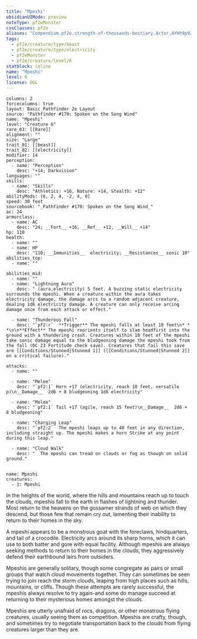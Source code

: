 ```yaml
---
title: "Mpeshi"
obsidianUIMode: preview
noteType: pf2eMonster
cssClasses: pf2e
aliases: "Compendium.pf2e.strength-of-thousands-bestiary.Actor.AYHh9p9ZJFM0ELK1" 
tags:
  - pf2e/creature/type/beast
  - pf2e/creature/type/electricity
  - pf2eMonster
  - pf2e/creature/level/6
statblock: inline
name: "Mpeshi"
level: 6
license: OGL
---
```


```statblock
columns: 2
forcecolumns: true
layout: Basic Pathfinder 2e Layout
source: "Pathfinder #170: Spoken on the Song Wind"
name: "Mpeshi"
level: "Creature 6"
rare_03: [[Rare]]
alignment: ""
size: "Large"
trait_01: [[beast]]
trait_02: [[electricity]]
modifier: 14
perception:
  - name: "Perception"
    desc: "+14; Darkvision"
languages: ""
skills:
  - name: "Skills"
    desc: "Athletics: +16, Nature: +14, Stealth: +12"
abilityMods: [6, 2, 4, -2, 4, 0]
speed: 30 feet
sourcebook: "_Pathfinder #170: Spoken on the Song Wind_"
ac: 24
armorclass:
  - name: AC
    desc: "24; __Fort__ +16, __Ref__ +12, __Will__ +14"
hp: 110
health:
  - name: ""
  - name: HP
    desc: "110; __Immunities__  electricity; __Resistances__ sonic 10"
abilities_top:
  - name: ""

abilities_mid:
  - name: ""
  - name: "Lightning Aura"
    desc: " (aura,electricity) 5 feet. A buzzing static electricity surrounds the mpeshi. When a creature within the aura takes electricity damage, the damage arcs to a random adjacent creature, dealing 1d6 electricity damage. A creature can only receive arcing damage once from each attack or effect."

  - name: "Thunderous Fall"
    desc: "`pf2:r`  **Trigger** The mpeshi falls at least 10 feet\n* * *\n\n**Effect** The mpeshi reorients itself to slam headfirst into the ground with a thundering crash. Creatures within 10 feet of the mpeshi take sonic damage equal to the bludgeoning damage the mpeshi took from the fall (DC 23 Fortitude check save). Creatures that fail this save are [[Conditions/Stunned|Stunned 1]] ([[Conditions/Stunned|Stunned 2]] on a critical failure)."

attacks:
  - name: ""

  - name: "Melee"
    desc: "`pf2:1` Horn +17 (electricity, reach 10 feet, versatile p)\n__Damage__  2d6 + 8 bludgeoning 1d6 electricity"

  - name: "Melee"
    desc: "`pf2:1` Tail +17 (agile, reach 15 feet)\n__Damage__  2d6 + 8 bludgeoning"

  - name: "Charging Leap"
    desc: "`pf2:2`  The mpeshi leaps up to 40 feet in any direction, including straight up. The mpeshi makes a horn Strike at any point during this leap."

  - name: "Cloud Walk"
    desc: "  The mpeshi can tread on clouds or fog as though on solid ground."
 
```

```encounter-table
name: Mpeshi
creatures:
  - 1: Mpeshi
```



In the heights of the world, where the hills and mountains reach up to touch the clouds, mpeshis fall to the earth in flashes of lightning and thunder. Most return to the heavens on the gossamer strands of web on which they descend, but those few that remain cry out, lamenting their inability to return to their homes in the sky.

A mpeshi appears to be a monstrous goat with the foreclaws, hindquarters, and tail of a crocodile. Electricity arcs around its sharp horns, which it can use to both batter and gore with equal facility. Although mpeshis are always seeking methods to return to their homes in the clouds, they aggressively defend their earthbound lairs from outsiders.

Mpeshis are generally solitary, though some congregate as pairs or small groups that watch cloud movements together. They can sometimes be seen trying to join reach the storm clouds, leaping from high places such as hills, mountains, or cliffs. Though these attempts are rarely successful, the mpeshis always resolve to try again-and some do manage succeed at returning to their mysterious homes amongst the clouds.

Mpeshis are utterly unafraid of rocs, dragons, or other monstrous flying creatures, usually seeing them as competition. Mpeshis are crafty, though, and sometimes try to negotiate transportation back to the clouds from flying creatures larger than they are.
